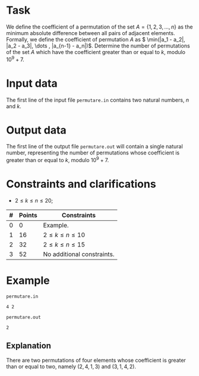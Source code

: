
# Task

We define the coefficient of a permutation of the set $A=\{1, 2, 3, \dots, n\}$ as the minimum absolute difference between all pairs of adjacent elements. Formally, we define the coefficient of permutation $A$ as $ \min(|a_1 - a_2|, |a_2 - a_3|, \dots , |a_{n-1} - a_n|)$. Determine the number of permutations of the set $A$ which have the coefficient greater than or equal to $k$, modulo $10^{9}+7$.

# Input data

The first line of the input file `permutare.in` contains two natural numbers, $n$ and $k$.

# Output data

The first line of the output file `permutare.out` will contain a single natural number, representing the number of permutations whose coefficient is greater than or equal to $k$, modulo $10^{9}+7$.

# Constraints and clarifications

* $2 \leq k \leq n \leq 20$;

|# | Points | Constraints|
| - | - | ------------|
|0|0|Example.|
|1|16|$2 \leq k \leq n \leq 10$|
|2|32|$2 \leq k \leq n \leq 15$|
|3|52|No additional constraints.|

# Example

`permutare.in`
```
4 2
```

`permutare.out`
```
2
```

## Explanation

There are two permutations of four elements whose coefficient is greater than or equal to two, namely $(2,4,1,3)$ and $(3,1,4,2)$.
